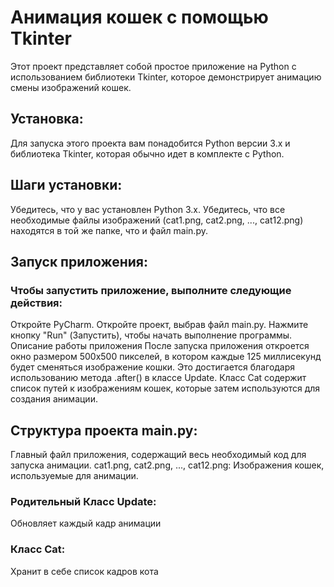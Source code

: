 # Анимация кошек с помощью Tkinter
Этот проект представляет собой простое приложение на Python с использованием библиотеки Tkinter, которое демонстрирует анимацию смены изображений кошек.

## Установка:
Для запуска этого проекта вам понадобится Python версии 3.x и библиотека Tkinter, которая обычно идет в комплекте с Python.

## Шаги установки:
Убедитесь, что у вас установлен Python 3.x.
Убедитесь, что все необходимые файлы изображений (cat1.png, cat2.png, ..., cat12.png) находятся в той же папке, что и файл main.py.
## Запуск приложения:
### Чтобы запустить приложение, выполните следующие действия:

Откройте PyCharm.
Откройте проект, выбрав файл main.py.
Нажмите кнопку "Run" (Запустить), чтобы начать выполнение программы.
Описание работы приложения
После запуска приложения откроется окно размером 500x500 пикселей, в котором каждые 125 миллисекунд будет сменяться изображение кошки. Это достигается благодаря использованию метода .after() в классе Update. Класс Cat содержит список путей к изображениям кошек, которые затем используются для создания анимации.

## Структура проекта main.py:      
Главный файл приложения, содержащий весь необходимый код для запуска анимации.
cat1.png, cat2.png, ..., cat12.png: Изображения кошек, используемые для анимации.
### Родительный Класс Update:
Обновляет каждый кадр анимации
### Класс Cat:
Хранит в себе список кадров кота
